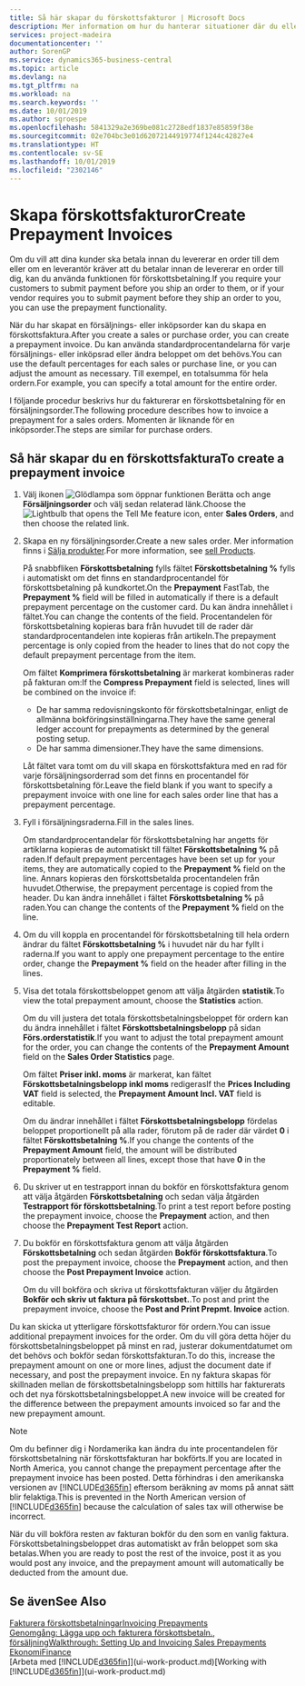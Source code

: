 ```yaml
---
title: Så här skapar du förskottsfakturor | Microsoft Docs
description: Mer information om hur du hanterar situationer där du eller leverantören kräver förskottsbetalning.
services: project-madeira
documentationcenter: ''
author: SorenGP
ms.service: dynamics365-business-central
ms.topic: article
ms.devlang: na
ms.tgt_pltfrm: na
ms.workload: na
ms.search.keywords: ''
ms.date: 10/01/2019
ms.author: sgroespe
ms.openlocfilehash: 5841329a2e369be081c2728edf1837e85859f38e
ms.sourcegitcommit: 02e704bc3e01d62072144919774f1244c42827e4
ms.translationtype: HT
ms.contentlocale: sv-SE
ms.lasthandoff: 10/01/2019
ms.locfileid: "2302146"
---
```

# <a name="create-prepayment-invoices"></a><span data-ttu-id="bd15d-103">Skapa förskottsfakturor</span><span class="sxs-lookup"><span data-stu-id="bd15d-103">Create Prepayment Invoices</span></span>
<span data-ttu-id="bd15d-104">Om du vill att dina kunder ska betala innan du levererar en order till dem eller om en leverantör kräver att du betalar innan de levererar en order till dig, kan du använda funktionen för förskottsbetalning.</span><span class="sxs-lookup"><span data-stu-id="bd15d-104">If you require your customers to submit payment before you ship an order to them, or if your vendor requires you to submit payment before they ship an order to you, you can use the prepayment functionality.</span></span>  

<span data-ttu-id="bd15d-105">När du har skapat en försäljnings- eller inköpsorder kan du skapa en förskottsfaktura.</span><span class="sxs-lookup"><span data-stu-id="bd15d-105">After you create a sales or purchase order, you can create a prepayment invoice.</span></span> <span data-ttu-id="bd15d-106">Du kan använda standardprocentandelarna för varje försäljnings- eller inköpsrad eller ändra beloppet om det behövs.</span><span class="sxs-lookup"><span data-stu-id="bd15d-106">You can use the default percentages for each sales or purchase line, or you can adjust the amount as necessary.</span></span> <span data-ttu-id="bd15d-107">Till exempel, en totalsumma för hela ordern.</span><span class="sxs-lookup"><span data-stu-id="bd15d-107">For example, you can specify a total amount for the entire order.</span></span>  

<span data-ttu-id="bd15d-108">I följande procedur beskrivs hur du fakturerar en förskottsbetalning för en försäljningsorder.</span><span class="sxs-lookup"><span data-stu-id="bd15d-108">The following procedure describes how to invoice a prepayment for a sales orders.</span></span> <span data-ttu-id="bd15d-109">Momenten är liknande för en inköpsorder.</span><span class="sxs-lookup"><span data-stu-id="bd15d-109">The steps are similar for purchase orders.</span></span>  

## <a name="to-create-a-prepayment-invoice"></a><span data-ttu-id="bd15d-110">Så här skapar du en förskottsfaktura</span><span class="sxs-lookup"><span data-stu-id="bd15d-110">To create a prepayment invoice</span></span>  
1. <span data-ttu-id="bd15d-111">Välj ikonen ![Glödlampa som öppnar funktionen Berätta](media/ui-search/search_small.png "Glödlampa som öppnar funktionen Berätta") och ange **Försäljningsorder** och välj sedan relaterad länk.</span><span class="sxs-lookup"><span data-stu-id="bd15d-111">Choose the ![Lightbulb that opens the Tell Me feature](media/ui-search/search_small.png "Tell me what you want to do") icon, enter **Sales Orders**, and then choose the related link.</span></span>  
2. <span data-ttu-id="bd15d-112">Skapa en ny försäljningsorder.</span><span class="sxs-lookup"><span data-stu-id="bd15d-112">Create a new sales order.</span></span> <span data-ttu-id="bd15d-113">Mer information finns i [Sälja produkter](sales-how-sell-products.md).</span><span class="sxs-lookup"><span data-stu-id="bd15d-113">For more information, see [sell Products](sales-how-sell-products.md).</span></span>  

    <span data-ttu-id="bd15d-114">På snabbfliken **Förskottsbetalning** fylls fältet **Förskottsbetalning %** fylls i automatiskt om det finns en standardprocentandel för förskottsbetalning på kundkortet.</span><span class="sxs-lookup"><span data-stu-id="bd15d-114">On the **Prepayment** FastTab, the **Prepayment %** field will be filled in automatically if there is a default prepayment percentage on the customer card.</span></span> <span data-ttu-id="bd15d-115">Du kan ändra innehållet i fältet.</span><span class="sxs-lookup"><span data-stu-id="bd15d-115">You can change the contents of the field.</span></span> <span data-ttu-id="bd15d-116">Procentandelen för förskottsbetalning kopieras bara från huvudet till de rader där standardprocentandelen inte kopieras från artikeln.</span><span class="sxs-lookup"><span data-stu-id="bd15d-116">The prepayment percentage is only copied from the header to lines that do not copy the default prepayment percentage from the item.</span></span>  

    <span data-ttu-id="bd15d-117">Om fältet **Komprimera förskottsbetalning** är markerat kombineras rader på fakturan om:</span><span class="sxs-lookup"><span data-stu-id="bd15d-117">If the **Compress Prepayment** field is selected, lines will be combined on the invoice if:</span></span>  
    - <span data-ttu-id="bd15d-118">De har samma redovisningskonto för förskottsbetalningar, enligt de allmänna bokföringsinställningarna.</span><span class="sxs-lookup"><span data-stu-id="bd15d-118">They have the same general ledger account for prepayments as determined by the general posting setup.</span></span>  
    - <span data-ttu-id="bd15d-119">De har samma dimensioner.</span><span class="sxs-lookup"><span data-stu-id="bd15d-119">They have the same dimensions.</span></span>  

    <span data-ttu-id="bd15d-120">Låt fältet vara tomt om du vill skapa en förskottsfaktura med en rad för varje försäljningsorderrad som det finns en procentandel för förskottsbetalning för.</span><span class="sxs-lookup"><span data-stu-id="bd15d-120">Leave the field blank if you want to specify a prepayment invoice with one line for each sales order line that has a prepayment percentage.</span></span>  

3. <span data-ttu-id="bd15d-121">Fyll i försäljningsraderna.</span><span class="sxs-lookup"><span data-stu-id="bd15d-121">Fill in the sales lines.</span></span>  

    <span data-ttu-id="bd15d-122">Om standardprocentandelar för förskottsbetalning har angetts för artiklarna kopieras de automatiskt till fältet **Förskottsbetalning %** på raden.</span><span class="sxs-lookup"><span data-stu-id="bd15d-122">If default prepayment percentages have been set up for your items, they are automatically copied to the **Prepayment %** field on the line.</span></span> <span data-ttu-id="bd15d-123">Annars kopieras den förskottsbetalda procentandelen från huvudet.</span><span class="sxs-lookup"><span data-stu-id="bd15d-123">Otherwise, the prepayment percentage is copied from the header.</span></span> <span data-ttu-id="bd15d-124">Du kan ändra innehållet i fältet **Förskottsbetalning %** på raden.</span><span class="sxs-lookup"><span data-stu-id="bd15d-124">You can change the contents of the **Prepayment %** field on the line.</span></span>  
4. <span data-ttu-id="bd15d-125">Om du vill koppla en procentandel för förskottsbetalning till hela ordern ändrar du fältet **Förskottsbetalning %** i huvudet när du har fyllt i raderna.</span><span class="sxs-lookup"><span data-stu-id="bd15d-125">If you want to apply one prepayment percentage to the entire order, change the **Prepayment %** field on the header after filling in the lines.</span></span>  
5. <span data-ttu-id="bd15d-126">Visa det totala förskottsbeloppet genom att välja åtgärden **statistik**.</span><span class="sxs-lookup"><span data-stu-id="bd15d-126">To view the total prepayment amount, choose the **Statistics** action.</span></span>

    <span data-ttu-id="bd15d-127">Om du vill justera det totala förskottsbetalningsbeloppet för ordern kan du ändra innehållet i fältet **Förskottsbetalningsbelopp** på sidan **Förs.orderstatistik**.</span><span class="sxs-lookup"><span data-stu-id="bd15d-127">If you want to adjust the total prepayment amount for the order, you can change the contents of the **Prepayment Amount** field on the **Sales Order Statistics** page.</span></span>  

    <span data-ttu-id="bd15d-128">Om fältet **Priser inkl. moms** är markerat, kan fältet **Förskottsbetalningsbelopp inkl moms** redigeras</span><span class="sxs-lookup"><span data-stu-id="bd15d-128">If the **Prices Including VAT** field is selected, the **Prepayment Amount Incl. VAT** field is editable.</span></span>  

    <span data-ttu-id="bd15d-129">Om du ändrar innehållet i fältet **Förskottsbetalningsbelopp** fördelas beloppet proportionellt på alla rader, förutom på de rader där värdet **0** i fältet **Förskottsbetalning %**.</span><span class="sxs-lookup"><span data-stu-id="bd15d-129">If you change the contents of the **Prepayment Amount** field, the amount will be distributed proportionately between all lines, except those that have **0** in the **Prepayment %** field.</span></span>  
6. <span data-ttu-id="bd15d-130">Du skriver ut en testrapport innan du bokför en förskottsfaktura genom att välja åtgärden **Förskottsbetalning** och sedan välja åtgärden **Testrapport för förskottsbetalning**.</span><span class="sxs-lookup"><span data-stu-id="bd15d-130">To print a test report before posting the prepayment invoice, choose the **Prepayment** action, and then choose the **Prepayment Test Report** action.</span></span>  
7. <span data-ttu-id="bd15d-131">Du bokför en förskottsfaktura genom att välja åtgärden **Förskottsbetalning** och sedan åtgärden **Bokför förskottsfaktura**.</span><span class="sxs-lookup"><span data-stu-id="bd15d-131">To post the prepayment invoice, choose the **Prepayment** action, and then choose the **Post Prepayment Invoice** action.</span></span>  

    <span data-ttu-id="bd15d-132">Om du vill bokföra och skriva ut förskottsfakturan väljer du åtgärden **Bokför och skriv ut faktura på förskottsbet.**.</span><span class="sxs-lookup"><span data-stu-id="bd15d-132">To post and print the prepayment invoice, choose the **Post and Print Prepmt. Invoice** action.</span></span>  

<span data-ttu-id="bd15d-133">Du kan skicka ut ytterligare förskottsfakturor för ordern.</span><span class="sxs-lookup"><span data-stu-id="bd15d-133">You can issue additional prepayment invoices for the order.</span></span> <span data-ttu-id="bd15d-134">Om du vill göra detta höjer du förskottsbetalningsbeloppet på minst en rad, justerar dokumentdatumet om det behövs och bokför sedan förskottsfakturan.</span><span class="sxs-lookup"><span data-stu-id="bd15d-134">To do this, increase the prepayment amount on one or more lines, adjust the document date if necessary, and post the prepayment invoice.</span></span> <span data-ttu-id="bd15d-135">En ny faktura skapas för skillnaden mellan de förskottsbetalningsbelopp som hittills har fakturerats och det nya förskottsbetalningsbeloppet.</span><span class="sxs-lookup"><span data-stu-id="bd15d-135">A new invoice will be created for the difference between the prepayment amounts invoiced so far and the new prepayment amount.</span></span>  

> [!NOTE]  
>  <span data-ttu-id="bd15d-136">Om du befinner dig i Nordamerika kan ändra du inte procentandelen för förskottsbetalning när förskottsfakturan har bokförts.</span><span class="sxs-lookup"><span data-stu-id="bd15d-136">If you are located in North America, you cannot change the prepayment percentage after the prepayment invoice has been posted.</span></span> <span data-ttu-id="bd15d-137">Detta förhindras i den amerikanska versionen av [!INCLUDE[d365fin](includes/d365fin_md.md)] eftersom beräkning av moms på annat sätt blir felaktiga.</span><span class="sxs-lookup"><span data-stu-id="bd15d-137">This is prevented in the North American version of [!INCLUDE[d365fin](includes/d365fin_md.md)] because the calculation of sales tax will otherwise be incorrect.</span></span>  

 <span data-ttu-id="bd15d-138">När du vill bokföra resten av fakturan bokför du den som en vanlig faktura. Förskottsbetalningsbeloppet dras automatiskt av från beloppet som ska betalas.</span><span class="sxs-lookup"><span data-stu-id="bd15d-138">When you are ready to post the rest of the invoice, post it as you would post any invoice, and the prepayment amount will automatically be deducted from the amount due.</span></span>  

## <a name="see-also"></a><span data-ttu-id="bd15d-139">Se även</span><span class="sxs-lookup"><span data-stu-id="bd15d-139">See Also</span></span>  
[<span data-ttu-id="bd15d-140">Fakturera förskottsbetalningar</span><span class="sxs-lookup"><span data-stu-id="bd15d-140">Invoicing Prepayments</span></span>](finance-invoice-prepayments.md)  
[<span data-ttu-id="bd15d-141">Genomgång: Lägga upp och fakturera förskottsbetaln., försäljning</span><span class="sxs-lookup"><span data-stu-id="bd15d-141">Walkthrough: Setting Up and Invoicing Sales Prepayments</span></span>](walkthrough-setting-up-and-invoicing-sales-prepayments.md)  
[<span data-ttu-id="bd15d-142">Ekonomi</span><span class="sxs-lookup"><span data-stu-id="bd15d-142">Finance</span></span>](finance.md)  
<span data-ttu-id="bd15d-143">[Arbeta med [!INCLUDE[d365fin](includes/d365fin_md.md)]](ui-work-product.md)</span><span class="sxs-lookup"><span data-stu-id="bd15d-143">[Working with [!INCLUDE[d365fin](includes/d365fin_md.md)]](ui-work-product.md)</span></span>
